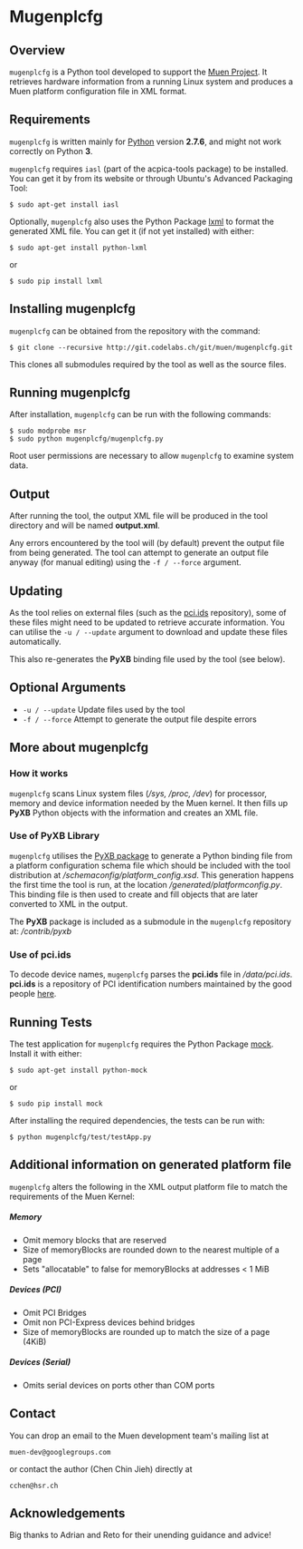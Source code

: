 Mugenplcfg
==========


Overview
--------

`mugenplcfg` is a Python tool developed to support the [Muen Project][1].
It retrieves hardware information from a running Linux system and produces a
Muen platform configuration file in XML format.


Requirements
------------

`mugenplcfg` is written mainly for [Python][2] version **2.7.6**, and might not
work correctly on Python **3**.

`mugenplcfg` requires `iasl` (part of the acpica-tools package) to be installed.
You can get it by from its website or through Ubuntu's Advanced Packaging Tool:

    $ sudo apt-get install iasl

Optionally, `mugenplcfg` also uses the Python Package [lxml][3] to format the
generated XML file. You can get it (if not yet installed) with either:

    $ sudo apt-get install python-lxml

or

    $ sudo pip install lxml

Installing mugenplcfg
---------------------

`mugenplcfg` can be obtained from the repository with the command:

    $ git clone --recursive http://git.codelabs.ch/git/muen/mugenplcfg.git

This clones all submodules required by the tool as well as the source files.


Running mugenplcfg
------------------

After installation, `mugenplcfg` can be run with the following commands:

    $ sudo modprobe msr
    $ sudo python mugenplcfg/mugenplcfg.py

Root user permissions are necessary to allow `mugenplcfg` to examine system
data.


Output
------

After running the tool, the output XML file will be produced in the tool
directory and will be named **output.xml**.

Any errors encountered by the tool will (by default) prevent the output file
from being generated. The tool can attempt to generate an output file anyway
(for manual editing) using the `-f / --force` argument.


Updating
--------

As the tool relies on external files (such as the [pci.ids][4] repository), some
of these files might need to be updated to retrieve accurate information.
You can utilise the `-u / --update` argument to download and update these files
automatically. 

This also re-generates the **PyXB** binding file used by the tool (see below).


Optional Arguments
------------------

- `-u / --update`             Update files used by the tool
- `-f / --force`              Attempt to generate the output file despite errors


More about mugenplcfg
---------------------

### How it works

`mugenplcfg` scans Linux system files (*/sys, /proc, /dev*) for processor,
memory and device information needed by the Muen kernel. It then fills up
**PyXB** Python objects with the information and creates an XML file.


### Use of PyXB Library

`mugenplcfg` utilises the [PyXB package][5] to generate
a Python binding file from a platform configuration schema file which should be
included with the tool distribution at */schemaconfig/platform_config.xsd*.
This generation happens the first time the tool is run, at the location
*/generated/platformconfig.py*. This binding file is then used to create and
fill objects that are later converted to XML in the output.

The **PyXB** package is included as a submodule in the `mugenplcfg` repository
at: */contrib/pyxb*


### Use of pci.ids

To decode device names, `mugenplcfg` parses the **pci.ids** file in
*/data/pci.ids*. **pci.ids** is a repository of PCI identification numbers 
maintained by the good people [here][4].


Running Tests
-------------

The test application for `mugenplcfg` requires the Python Package
[mock][6]. Install it with either:

    $ sudo apt-get install python-mock

or

    $ sudo pip install mock

After installing the required dependencies, the tests can be run with:

    $ python mugenplcfg/test/testApp.py


Additional information on generated platform file
-------------------------------------------------

`mugenplcfg` alters the following in the XML output platform file to match the 
requirements of the Muen Kernel:

##### Memory
  - Omit memory blocks that are reserved
  - Size of memoryBlocks are rounded down to the nearest multiple of a page
  - Sets "allocatable" to false for memoryBlocks at addresses < 1 MiB

##### Devices (PCI)
  - Omit PCI Bridges
  - Omit non PCI-Express devices behind bridges
  - Size of memoryBlocks are rounded up to match the size of a page (4KiB)

##### Devices (Serial)
  - Omits serial devices on ports other than COM ports


Contact
-------

You can drop an email to the Muen development team's mailing list at

	muen-dev@googlegroups.com

or contact the author (Chen Chin Jieh) directly at

	cchen@hsr.ch


Acknowledgements
----------------

Big thanks to Adrian and Reto for their unending guidance and advice!


[1]: http://muen.sk/ "Muen website"
[2]: https://www.python.org/ "Python"
[3]: http://lxml.de/ "LXML"
[4]: https://pci-ids.ucw.cz/ "The pci.ids repository"
[5]: http://pyxb.sourceforge.net/ "PyXB"
[6]: https://mock.readthedocs.org/en/latest/ "Mock"
